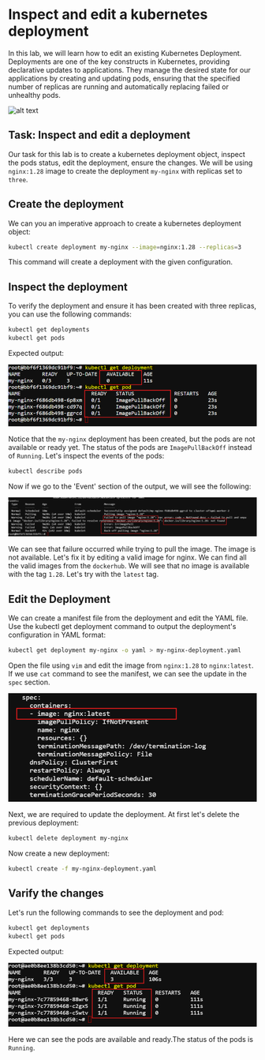 # Inspect and edit a kubernetes deployment

In this lab, we will learn how to edit an existing Kubernetes Deployment. Deployments are one of the key constructs in Kubernetes, providing declarative updates to applications. They manage the desired state for our applications by creating and updating pods, ensuring that the specified number of replicas are running and automatically replacing failed or unhealthy pods. 

![alt text](image.png)

## Task: Inspect and edit a deployment

Our task for this lab is to create a kubernetes deployment object, inspect the pods status, edit the deployment, ensure the changes. We will be using `nginx:1.28` image to create the deployment `my-nginx` with replicas set to `three`.


## Create the deployment

We can you an imperative approach to create a kubernetes deployment object:

```bash
kubectl create deployment my-nginx --image=nginx:1.28 --replicas=3
```

This command will create a deployment with the given configuration.


## Inspect the deployment


To verify the deployment and ensure it has been created with three replicas, you can use the following commands:

```bash
kubectl get deployments
kubectl get pods
```

Expected output:

![alt text](./images/image.png)

Notice that the `my-nginx` deployment has been created, but the pods are not available or ready yet. The status of the pods are `ImagePullBackOff` instead of `Running`. Let's inspect the events of the pods:

```bash
kubectl describe pods
```

Now if we go to the 'Event' section of the output, we will see the following:

![alt text](./images/image-1.png)

We can see that failure occurred while trying to pull the image. The image is not available. Let's fix it by editing a valid image for nginx. We can find all the valid images from the `dockerhub`. We will see that no image is available with the tag `1.28`. Let's try with the `latest` tag.


## Edit the Deployment

We can create a manifest file from the deployment and edit the YAML file. Use the kubectl get deployment command to output the deployment's configuration in YAML format:

```bash
kubectl get deployment my-nginx -o yaml > my-nginx-deployment.yaml
```

Open the file using `vim` and edit the image from `nginx:1.28` to `nginx:latest`. If we use `cat` command to see the manifest, we can see the update in the `spec` section. 

![alt text](./images/image-3.png)

Next, we are required to update the deployment. At first let's delete the previous deployment:

```bash
kubectl delete deployment my-nginx
```

Now create a new deployment:
```bash
kubectl create -f my-nginx-deployment.yaml
```


## Varify the changes

Let's run the following commands to see the deployment and pod:

```bash
kubectl get deployments
kubectl get pods
```

Expected output:

![alt text](./images/image-4.png)

Here we can see the pods are available and ready.The status of the pods is `Running`.

